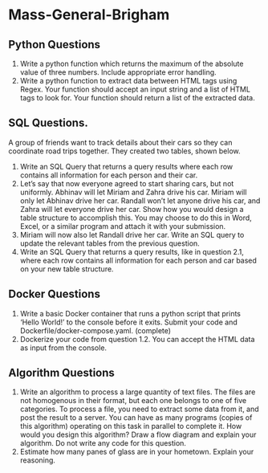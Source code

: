 # Mass-General-Brigham
## Python Questions
1. Write a python function which returns the maximum of the absolute value of three numbers. Include appropriate error handling.
2. Write a python function to extract data between HTML tags using Regex. Your function should accept an input string and a list of HTML tags to look for. Your function should return a list of the extracted data.

## SQL Questions. 
A group of friends want to track details about their cars so they can coordinate road trips together. They created two tables, shown below.
1. Write an SQL Query that returns a query results where each row contains all information for each person and their car.
2. Let’s say that now everyone agreed to start sharing cars, but not uniformly. Abhinav will let Miriam and Zahra drive his car. Miriam will only let Abhinav drive her car. Randall won’t let anyone drive his car, and Zahra will let everyone drive her car. Show how you would design a table structure to accomplish this. You may choose to do this in Word, Excel, or a similar program and attach it with your submission.
3. Miriam will now also let Randall drive her car. Write an SQL query to update the relevant tables from the previous question.
4. Write an SQL Query that returns a query results, like in question 2.1, where each row contains all information for each person and car based on your new table structure.
## Docker Questions
1. Write a basic Docker container that runs a python script that prints ‘Hello World!’ to the console before it exits. Submit your code and Dockerfile/docker-compose.yaml. (complete)
2. Dockerize your code from question 1.2. You can accept the HTML data as input from the console.

## Algorithm Questions
1. Write an algorithm to process a large quantity of text files. The files are not homogenous in their format, but each one belongs to one of five categories. To process a file, you need to extract some data from it, and post the result to a server. You can have as many programs (copies of this algorithm) operating on this task in parallel to complete it. How would you design this algorithm? Draw a flow diagram and explain your algorithm. Do not write any code for this question.
2. Estimate how many panes of glass are in your hometown. Explain your reasoning.